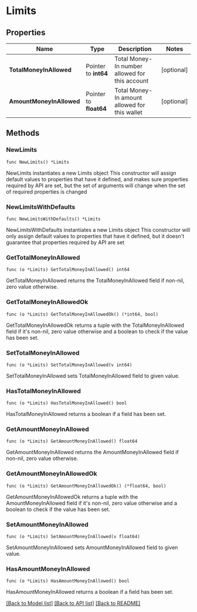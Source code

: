 # Limits

## Properties

Name | Type | Description | Notes
------------ | ------------- | ------------- | -------------
**TotalMoneyInAllowed** | Pointer to **int64** | Total Money-In number allowed for this account | [optional] 
**AmountMoneyInAllowed** | Pointer to **float64** | Total Money-In amount allowed for this wallet | [optional] 

## Methods

### NewLimits

`func NewLimits() *Limits`

NewLimits instantiates a new Limits object
This constructor will assign default values to properties that have it defined,
and makes sure properties required by API are set, but the set of arguments
will change when the set of required properties is changed

### NewLimitsWithDefaults

`func NewLimitsWithDefaults() *Limits`

NewLimitsWithDefaults instantiates a new Limits object
This constructor will only assign default values to properties that have it defined,
but it doesn't guarantee that properties required by API are set

### GetTotalMoneyInAllowed

`func (o *Limits) GetTotalMoneyInAllowed() int64`

GetTotalMoneyInAllowed returns the TotalMoneyInAllowed field if non-nil, zero value otherwise.

### GetTotalMoneyInAllowedOk

`func (o *Limits) GetTotalMoneyInAllowedOk() (*int64, bool)`

GetTotalMoneyInAllowedOk returns a tuple with the TotalMoneyInAllowed field if it's non-nil, zero value otherwise
and a boolean to check if the value has been set.

### SetTotalMoneyInAllowed

`func (o *Limits) SetTotalMoneyInAllowed(v int64)`

SetTotalMoneyInAllowed sets TotalMoneyInAllowed field to given value.

### HasTotalMoneyInAllowed

`func (o *Limits) HasTotalMoneyInAllowed() bool`

HasTotalMoneyInAllowed returns a boolean if a field has been set.

### GetAmountMoneyInAllowed

`func (o *Limits) GetAmountMoneyInAllowed() float64`

GetAmountMoneyInAllowed returns the AmountMoneyInAllowed field if non-nil, zero value otherwise.

### GetAmountMoneyInAllowedOk

`func (o *Limits) GetAmountMoneyInAllowedOk() (*float64, bool)`

GetAmountMoneyInAllowedOk returns a tuple with the AmountMoneyInAllowed field if it's non-nil, zero value otherwise
and a boolean to check if the value has been set.

### SetAmountMoneyInAllowed

`func (o *Limits) SetAmountMoneyInAllowed(v float64)`

SetAmountMoneyInAllowed sets AmountMoneyInAllowed field to given value.

### HasAmountMoneyInAllowed

`func (o *Limits) HasAmountMoneyInAllowed() bool`

HasAmountMoneyInAllowed returns a boolean if a field has been set.


[[Back to Model list]](../README.md#documentation-for-models) [[Back to API list]](../README.md#documentation-for-api-endpoints) [[Back to README]](../README.md)


